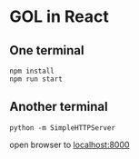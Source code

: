 GOL in React
============

One terminal
------------

    npm install
    npm run start

Another terminal
----------------

    python -m SimpleHTTPServer

open browser to [localhost:8000](http://localhost:8000)
